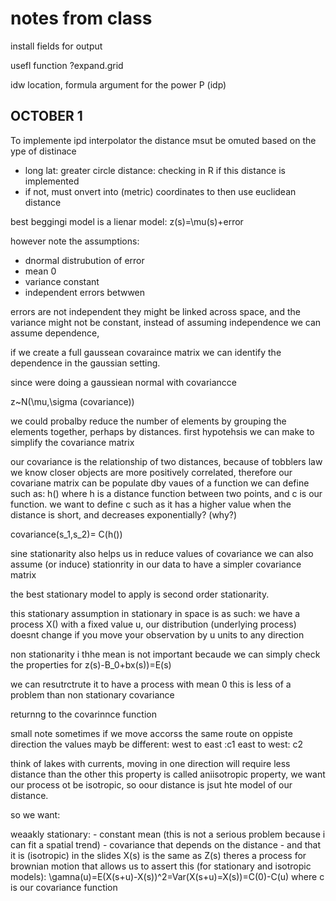 # notes from class

install fields for output

usefl function ?expand.grid

idw location, formula argument for the power P (idp)

## OCTOBER 1

To implemente ipd interpolator the distance msut be omuted based on the ype of distinace
- long lat: greater circle distance:    checking in R if this distance is implemented
- if not, must onvert into (metric) coordinates to then use euclidean distance

best beggingi model is a lienar model:
z(s)=\mu(s)+error

however note the assumptions:
- dnormal distrubution of error
- mean 0
- variance constant
- independent errors betwwen 

errors are not independent they might be linked across space, and the variance might not be constant,
instead of assuming independence we can assume dependence,

if we create a full gaussean covaraince matrix we can identify the dependence in the gaussian setting.

since were doing a gaussiean normal with covariancce

z~N(\mu,\sigma (covariance))

we could probalby reduce the number of elements by grouping the elements together, perhaps by distances.
first hypotehsis we can make to simplify the covariance matrix

our covariance is the relationship of two distances, because of tobblers law we know closer objects are more positively correlated, therefore our covariane matrix can be populate dby vaues of a function we can define such as:
h() where h is a distance function between two points, and c is our function. we want to define c such as it has a higher value when the distance is short, and decreases exponentially? (why?)

covariance(s_1,s_2)= C(h())

sine stationarity also helps us in reduce values of covariance we can also assume (or induce) stationrity in our data to have a simpler covariance matrix

the best stationary model to apply is second order stationarity.

this stationary assumption in stationary in space is as such:
we have a process X() with a fixed value u, our distribution (underlying process) doesnt change if you move your observation by u units to any direction

non stationarity i thhe mean is not important becaude we can simply check the properties for z(s)-B_0+bx(s))=E(s)

we can resutrctrute it to have a process with mean 0 this is less of a problem than non stationary covariance

returnng to the covarinnce function

small note sometimes if we move accorss the same route on oppiste direction the values mayb be different:
west to east :c1
east to west: c2

think of lakes with currents, moving in one direction will require less distance than the other
this property is called aniisotropic property, we want our process ot be isotropic, so oour distance is jsut hte model of our distance.

so we want:

weaakly stationary:
    - constant mean (this is not a serious problem because i can fit a spatial trend)
    - covariance that depends on the distance
    - and that it is (isotropic)
in the slides X(s) is the same as Z(s)
theres a process for brownian motion that allows us to assert this (for stationary and isotropic models):
\gamna(u)=E(X(s+u)-X(s))^2=Var(X(s+u)=X(s))=C(0)-C(u) where c is our covariance function
